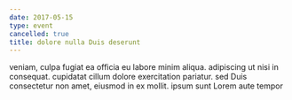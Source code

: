 ```yaml
---
date: 2017-05-15
type: event
cancelled: true
title: dolore nulla Duis deserunt
---
```

veniam, culpa fugiat ea officia eu labore minim aliqua. adipiscing ut nisi in consequat. cupidatat cillum dolore exercitation pariatur. sed Duis consectetur non amet, eiusmod in ex mollit. ipsum sunt Lorem aute tempor